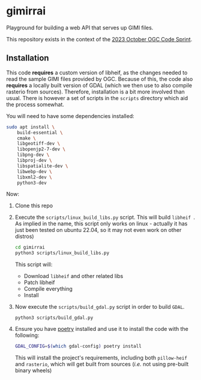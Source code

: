 # gimirrai

Playground for building a web API that serves up GIMI files.

This repository exists in the context of the [2023 October OGC Code Sprint](https://developer.ogc.org/sprints/22/).


## Installation

This code **requires** a custom version of libheif, as the changes needed to read
the sample GIMI files provided by OGC. Because of this, the code also **requires**
a locally built version of GDAL (which we then use to also compile rasterio from 
sources). Therefore, installation is a bit more involved than usual. There is 
however a set of scripts in the `scripts` directory which aid the process somewhat.

You will need to have some dependencies installed:

```sh
sudo apt install \
    build-essential \
    cmake \
    libgeotiff-dev \
    libopenjp2-7-dev \
    libpng-dev \
    libproj-dev \
    libspatialite-dev \
    libwebp-dev \
    libxml2-dev \
    python3-dev
```


Now:

1. Clone this repo

2. Execute the `scripts/linux_build_libs.py` script. This will build `libheif `.
   As implied in the name, this script only works on linux - actually it has 
   just been tested on ubuntu 22.04, so it may not even work on other distros)

   ```sh
   cd gimirrai
   python3 scripts/linux_build_libs.py
   ```

   This script will:

   - Download `libheif` and other related libs
   - Patch libheif
   - Compile everything
   - Install

3. Now execute the `scripts/build_gdal.py` script in order to build `GDAL`.

   ```shell
   python3 scripts/build_gdal.py
   ```

4. Ensure you have [poetry](https://python-poetry.org/) installed and use it
   to install the code with the following:

   ```sh
   GDAL_CONFIG=$(which gdal-config) poetry install
   ```
   
   This will install the project's requirements, including both `pillow-heif` and 
   `rasterio`, which will get built from sources (_i.e._ not using pre-built 
   binary wheels)

